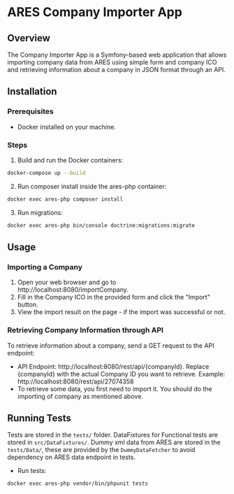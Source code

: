 # ARES Company Importer App

## Overview
The Company Importer App is a Symfony-based web application that allows importing company data from ARES using simple
form and company ICO and retrieving information about a company in JSON format through an API.

## Installation
### Prerequisites
- Docker installed on your machine.

### Steps
1. Build and run the Docker containers:
```bash
docker-compose up --build
```

2. Run composer install inside the ares-php container:
```bash
docker exec ares-php composer install
```

3. Run migrations:
```bash
docker exec ares-php bin/console doctrine:migrations:migrate
```

## Usage
### Importing a Company
1. Open your web browser and go to http://localhost:8080/importCompany.
2. Fill in the Company ICO in the provided form and click the "Import" button.
3. View the import result on the page - if the import was successful or not.

### Retrieving Company Information through API
To retrieve information about a company, send a GET request to the API endpoint:

- API Endpoint: http://localhost:8080/rest/api/{companyId}.
Replace {companyId} with the actual Company ID you want to retrieve.
Example: http://localhost:8080/rest/api/27074358
- To retrieve some data, you first need to import it. You should do the importing of company as mentioned above.


## Running Tests
Tests are stored in the `tests/` folder. DataFixtures for Functional tests are stored in `src/DataFixtures/`. 
Dummy xml data from ARES are stored in the `tests/Data/`, these are provided by the `DummyDataFetcher` to avoid 
dependency on ARES data endpoint in tests.

- Run tests:
```bash
docker exec ares-php vendor/bin/phpunit tests
```